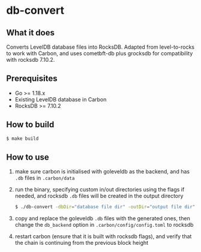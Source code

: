 # db-convert

## What it does
Converts LevelDB database files into RocksDB. Adapted from level-to-rocks to work with Carbon, and uses cometbft-db plus grocksdb for compatibility with rocksdb 7.10.2.

## Prerequisites
* Go >= 1.18.x
* Existing LevelDB database in Carbon
* RocksDB >= 7.10.2

## How to build
```sh
$ make build
```

## How to use
1. make sure carbon is initialised with goleveldb as the backend, and has `.db` files in `.carbon/data`
2. run the binary, specifying custom in/out directories using the flags if needed, and rocksdb `.db` files will be created in the output directory

    ```sh
    $ ./db-convert -dbDir="database file dir" -outDir="output file dir"
    ```
3. copy and replace the goleveldb `.db` files with the generated ones, then change the `db_backend` option in `.carbon/config/config.toml` to rocksdb
4. restart carbon (ensure that it is built with rocksdb flags), and verify that the chain is continuing from the previous block height